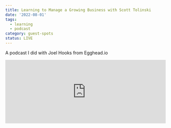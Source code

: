 ```yaml
---
title: Learning to Manage a Growing Business with Scott Tolinski
date: '2022-08-01'
tags:
  - learning
  - podcast
category: guest-spots
status: LIVE
---
```


A podcast I did with Joel Hooks from Egghead.io

<!-- excerpt -->

<iframe class="my-8" height="200px" width="100%" frameborder="no" scrolling="no" seamless="" src="https://player.simplecast.com/991c7bce-d059-4ecc-a7f9-af266d4dc15d?dark=true&amp;color=111111"></iframe>

